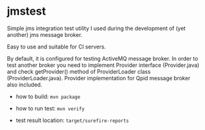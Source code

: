 # jmstest

Simple jms integration test utility I used during the development of (yet another) jms message broker. 

Easy to use and suitable for CI servers.

By default, it is configured for testing ActiveMQ message broker. In order to test another broker you need to implement Provider interface (Provider.java) and check getProvider() method of ProviderLoader class (ProviderLoader.java). Provider implementation for Qpid message broker also included.

- how to build:
`mvn package`

- how to run test:
`mvn verify`

- test result location:
`target/surefire-reports`
